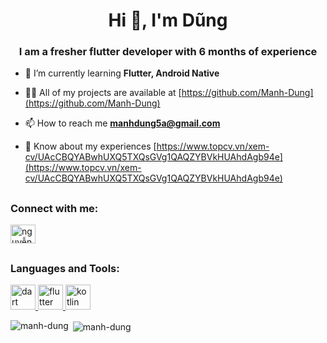 <h1 align="center">Hi 👋, I'm Dũng</h1>
<h3 align="center">I am a fresher flutter developer with 6 months of experience</h3>

- 🌱 I’m currently learning **Flutter, Android Native**

- 👨‍💻 All of my projects are available at [https://github.com/Manh-Dung](https://github.com/Manh-Dung)

- 📫 How to reach me **manhdung5a@gmail.com**

- 📄 Know about my experiences [https://www.topcv.vn/xem-cv/UAcCBQYABwhUXQ5TXQsGVg1QAQZYBVkHUAhdAgb94e](https://www.topcv.vn/xem-cv/UAcCBQYABwhUXQ5TXQsGVg1QAQZYBVkHUAhdAgb94e)

## 

<h3 align="left">Connect with me:</h3>

<p align="left">
<a href="https://linkedin.com/in/nguyễn-mạnh-dũng-9235a0219" target="blank"><img align="center" src="https://raw.githubusercontent.com/rahuldkjain/github-profile-readme-generator/master/src/images/icons/Social/linked-in-alt.svg" alt="nguyễn-mạnh-dũng-9235a0219" height="30" width="40" /></a>
</p>

## 

<h3 align="left">Languages and Tools:</h3>
<p align="left"> <a href="https://dart.dev" target="_blank" rel="noreferrer"> <img src="https://www.vectorlogo.zone/logos/dartlang/dartlang-icon.svg" alt="dart" width="40" height="40"/> </a> <a href="https://flutter.dev" target="_blank" rel="noreferrer"> <img src="https://www.vectorlogo.zone/logos/flutterio/flutterio-icon.svg" alt="flutter" width="40" height="40"/> </a> <a href="https://kotlinlang.org" target="_blank" rel="noreferrer"> <img src="https://www.vectorlogo.zone/logos/kotlinlang/kotlinlang-icon.svg" alt="kotlin" width="40" height="40"/> </a> </p>

<p><img align="left" src="https://github-readme-stats.vercel.app/api/top-langs?username=manh-dung&show_icons=true&locale=en&layout=compact" alt="manh-dung" /></p>

<p>&nbsp;<img align="center" src="https://github-readme-stats.vercel.app/api?username=manh-dung&show_icons=true&locale=en" alt="manh-dung" /></p>

